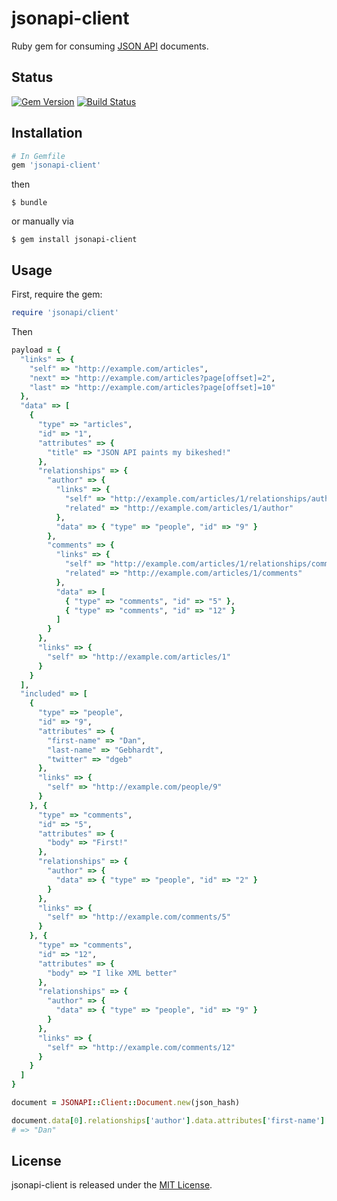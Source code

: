 # jsonapi-client
Ruby gem for consuming [JSON API](http://jsonapi.org) documents.

## Status

[![Gem Version](https://badge.fury.io/rb/jsonapi-client.svg)](https://badge.fury.io/rb/jsonapi-client)
[![Build Status](https://secure.travis-ci.org/jsonapi-rb/jsonapi-client.svg?branch=master)](http://travis-ci.org/jsonapi-rb/client?branch=master)

## Installation
```ruby
# In Gemfile
gem 'jsonapi-client'
```
then
```
$ bundle
```
or manually via
```
$ gem install jsonapi-client
```

## Usage

First, require the gem:
```ruby
require 'jsonapi/client'
```

Then
```ruby
payload = {
  "links" => {
    "self" => "http://example.com/articles",
    "next" => "http://example.com/articles?page[offset]=2",
    "last" => "http://example.com/articles?page[offset]=10"
  },
  "data" => [
    {
      "type" => "articles",
      "id" => "1",
      "attributes" => {
        "title" => "JSON API paints my bikeshed!"
      },
      "relationships" => {
        "author" => {
          "links" => {
            "self" => "http://example.com/articles/1/relationships/author",
            "related" => "http://example.com/articles/1/author"
          },
          "data" => { "type" => "people", "id" => "9" }
        },
        "comments" => {
          "links" => {
            "self" => "http://example.com/articles/1/relationships/comments",
            "related" => "http://example.com/articles/1/comments"
          },
          "data" => [
            { "type" => "comments", "id" => "5" },
            { "type" => "comments", "id" => "12" }
          ]
        }
      },
      "links" => {
        "self" => "http://example.com/articles/1"
      }
    }
  ],
  "included" => [
    {
      "type" => "people",
      "id" => "9",
      "attributes" => {
        "first-name" => "Dan",
        "last-name" => "Gebhardt",
        "twitter" => "dgeb"
      },
      "links" => {
        "self" => "http://example.com/people/9"
      }
    }, {
      "type" => "comments",
      "id" => "5",
      "attributes" => {
        "body" => "First!"
      },
      "relationships" => {
        "author" => {
          "data" => { "type" => "people", "id" => "2" }
        }
      },
      "links" => {
        "self" => "http://example.com/comments/5"
      }
    }, {
      "type" => "comments",
      "id" => "12",
      "attributes" => {
        "body" => "I like XML better"
      },
      "relationships" => {
        "author" => {
          "data" => { "type" => "people", "id" => "9" }
        }
      },
      "links" => {
        "self" => "http://example.com/comments/12"
      }
    }
  ]
}

document = JSONAPI::Client::Document.new(json_hash)

document.data[0].relationships['author'].data.attributes['first-name']
# => "Dan"
```

## License

jsonapi-client is released under the [MIT License](http://www.opensource.org/licenses/MIT).
